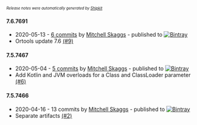 <sup><sup>*Release notes were automatically generated by [Shipkit](http://shipkit.org/)*</sup></sup>

#### 7.6.7691
 - 2020-05-13 - [6 commits](https://github.com/magneticflux-/ortools-java/compare/v7.5.7467...v7.6.7691) by [Mitchell Skaggs](https://github.com/magneticflux-) - published to [![Bintray](https://img.shields.io/badge/Bintray-7.6.7691-green.svg)](https://bintray.com/magneticflux/maven/ortools-natives-windows/7.6.7691)
 - Ortools update 7.6 [(#9)](https://github.com/magneticflux-/ortools-java/pull/9)

#### 7.5.7467
 - 2020-05-04 - [5 commits](https://github.com/magneticflux-/ortools-java/compare/v7.5.7466...v7.5.7467) by [Mitchell Skaggs](https://github.com/magneticflux-) - published to [![Bintray](https://img.shields.io/badge/Bintray-7.5.7467-green.svg)](https://bintray.com/magneticflux/maven/ortools-natives-windows/7.5.7467)
 - Add Kotlin and JVM overloads for a Class and ClassLoader parameter [(#6)](https://github.com/magneticflux-/ortools-java/pull/6)

#### 7.5.7466
 - 2020-04-16 - 13 commits by [Mitchell Skaggs](https://github.com/magneticflux-) - published to [![Bintray](https://img.shields.io/badge/Bintray-7.5.7466-green.svg)](https://bintray.com/magneticflux/maven/ortools-natives-windows/7.5.7466)
 - Separate artifacts [(#2)](https://github.com/magneticflux-/ortools-java/pull/2)


